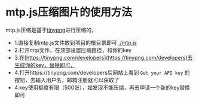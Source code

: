 # mtp.js压缩图片的使用方法

mtp.js压缩是基于[tinypng](https://tinypng.com/)进行压缩的，

- 1.直接复制mtp.js文件放到项目的根目录即可 [./mtp.js](../../mtp.js)
- 2.打开mtp文件，在顶部设置压缩路径，和你的key
- 3.在[https://tinypng.com/developers](https://tinypng.com/developers)去生成你的key，替换即可，
- 4.打开https://tinypng.com/developers后网站上看到 `Get your API key` 的按钮，去输入用户名，邮箱注册就可以获取了
- 4.key使用额度有限（500张），如发现不能压缩，再去申请一个新的key替换即可
